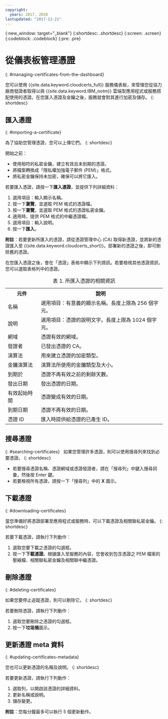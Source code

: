 ```yaml
---
copyright:
  years: 2017, 2018
lastupdated: "2017-12-21"
---
```

{:new_window: target="_blank"}
{:shortdesc: .shortdesc}
{:screen: .screen}
{:codeblock: .codeblock}
{:pre: .pre}

# 從儀表板管理憑證
{: #managing-certificates-from-the-dashboard}

您可以使用 {{site.data.keyword.cloudcerts_full}} 服務儀表板，來管理您從協力廠商發證者取得以與 {{site.data.keyword.IBM_notm}} 雲端型應用程式或服務搭配使用的憑證。在您匯入憑證及金鑰之後，服務就會對其進行加密及儲存。
{: shortdesc}

## 匯入憑證
{: #importing-a-certificate}

為了協助您管理憑證，您可以上傳它們。
{: shortdesc}

開始之前：

* 使用相符的私密金鑰，建立有效且未到期的憑證。
* 將檔案轉換成「隱私權加強電子郵件 (PEM)」格式。
* 將私密金鑰保持未加密，確保可以將它匯入。

若要匯入憑證，請按一下**匯入憑證**，並提供下列詳細資料：

1. 選用項目：輸入顯示名稱。
2. 按一下**瀏覽**，並選取 PEM 格式的憑證檔。
3. 按一下**瀏覽**，並選取 PEM 格式的憑證私密金鑰。
4. 適用時，提供 PEM 格式的中繼憑證檔。
5. 選用項目：輸入說明。
6. 按一下**匯入**。  

**附註**：若要更新所匯入的憑證，請從憑證管理中心 (CA) 取得新憑證，並將新的憑證匯入至 {{site.data.keyword.cloudcerts_short}}。部署新的憑證之後，即可刪除舊的憑證。

在您匯入憑證之後，會在「憑證」表格中顯示下列資訊。若要檢視其他憑證資訊，您可以選取表格列中的憑證。

<table>
<caption> 表 1. 所匯入憑證的相關資訊</caption>
  <tr>
    <th> 元件</th>
    <th> 說明</th>
  </tr>
  <tr>
    <td>名稱</td>
    <td>選用項目：有意義的顯示名稱。長度上限為 256 個字元。</td>
  </tr>
  <tr>
    <td>說明</td>
    <td>選用項目：憑證的說明文字。長度上限為 1024 個字元。</td>
  </tr>
  <tr>
    <td>網域</td>
    <td>憑證有效的網域。</td>
  </tr>
  <tr>
    <td>發證者</td>
    <td>已發出憑證的 CA。</td>
  </tr>
  <tr>
    <td>演算法</td>
    <td>用來建立憑證的加密類型。</td>
  </tr>
  <tr>
    <td>金鑰演算法</td>
    <td>演算法所使用的金鑰類型及大小。</td>
  </tr>
  <tr>
    <td>到期於</td>
    <td>憑證不再有效之前的剩餘天數。</td>
  </tr>
  <tr>
    <td>發出日期</td>
    <td>發出憑證的日期。</td>
  </tr>
  <tr>
    <td>有效起始時間</td>
    <td>憑證變成有效的日期。</td>
  </tr>
  <tr>
    <td>到期日期</td>
    <td>憑證不再有效的日期。</td>
  </tr>
  <tr>
    <td>憑證 ID</td>
    <td>匯入時提供給憑證的已產生 ID。</td>
  </tr>
</table>

## 搜尋憑證
{: #searching-certificates}
 
如果您管理許多憑證，則可以使用搜尋列來找到必要憑證。
{: shortdesc}
 
-   若要搜尋憑證名稱、憑證網域或憑證發證者，請在「搜尋列」中鍵入搜尋詞彙，然後按 Enter 鍵。
-   若要檢視所有憑證，請按一下「搜尋列」中的 **X** 圖示。

## 下載憑證
{: #downloading-certificates}

當您準備好將憑證部署至應用程式或服務時，可以下載憑證及相關聯私密金鑰。
{: shortdesc}

若要下載憑證，請執行下列動作：

1. 選取您要下載之憑證的勾選框。
2. 按一下**下載憑證**。根據匯入至服務的內容，您會收到包含憑證之 PEM 檔案的壓縮檔、相關聯私密金鑰及相關聯中繼憑證。


## 刪除憑證
{: #deleting-certificates}

如果您要停止追蹤憑證，則可以刪除它。
{: shortdesc}  

若要刪除憑證，請執行下列動作：

1. 選取您要刪除之憑證的勾選框。
2. 按一下**垃圾桶**圖示。

## 更新憑證 meta 資料
{: #updating-certificates-metadata}

您也可以更新憑證的名稱及說明。
{: shortdesc}

若要更新憑證，請執行下列動作：

1. 選取列，以開啟該憑證的詳細資料。
2. 更新名稱或說明。
3. 儲存變更。

**附註**：您每分鐘最多可以執行 5 個更新動作。
